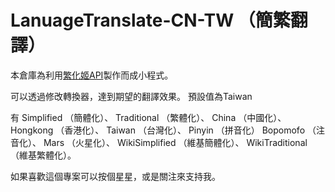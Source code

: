 # LanuageTranslate-CN-TW （簡繁翻譯）

本倉庫為利用[繁化姬API](https://zhconvert.org)製作而成小程式。

可以透過修改轉換器，達到期望的翻譯效果。
預設值為Taiwan

有 Simplified （簡體化）、 Traditional （繁體化）、 China （中國化）、 Hongkong （香港化）、 Taiwan （台灣化）、 Pinyin （拼音化） Bopomofo （注音化）、 Mars （火星化）、 WikiSimplified （維基簡體化）、 WikiTraditional （維基繁體化）。

如果喜歡這個專案可以按個星星，或是關注來支持我。
